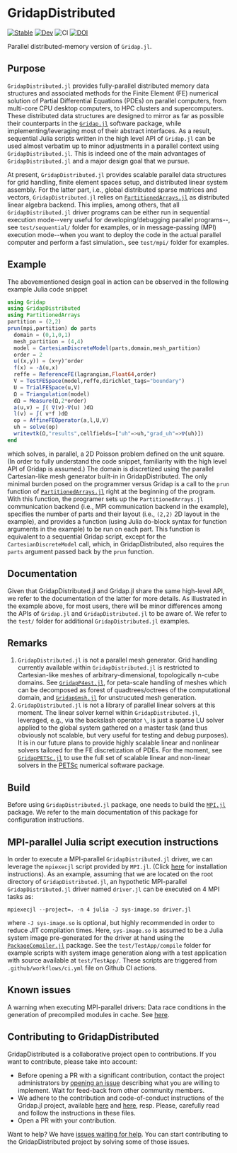 # GridapDistributed

[![Stable](https://img.shields.io/badge/docs-stable-blue.svg)](https://gridap.github.io/GridapDistributed.jl/stable)
[![Dev](https://img.shields.io/badge/docs-dev-blue.svg)](https://gridap.github.io/GridapDistributed.jl/dev)
![CI](https://github.com/Gridap/GridapDistributed.jl/workflows/CI/badge.svg)
[![DOI](https://zenodo.org/badge/258832236.svg)](https://zenodo.org/badge/latestdoi/258832236)

Parallel distributed-memory version of `Gridap.jl`.

## Purpose

`GridapDistributed.jl` provides fully-parallel distributed memory data structures and associated methods for the Finite Element (FE) numerical solution of Partial Differential Equations (PDEs) on parallel computers, from multi-core CPU desktop computers, to HPC clusters and supercomputers. These distributed data structures are designed to mirror as far as possible their counterparts in the [`Gridap.jl`](https://github.com/gridap/Gridap.jl) software package, while implementing/leveraging most of their abstract interfaces. As a result, sequential Julia scripts written in the high level API of `Gridap.jl` can be used almost verbatim up to minor adjustments in a parallel context using `GridapDistributed.jl`. This is indeed one of the main advantages of `GridapDistributed.jl` and a major design goal that we pursue. 

At present, `GridapDistributed.jl` provides scalable parallel data structures for grid handling,  finite element spaces setup, and distributed linear system assembly. For the latter part, i.e., global distributed sparse matrices and vectors, `GridapDistributed.jl` relies on [`PartitionedArrays.jl`](https://github.com/fverdugo/PartitionedArrays.jl) as distributed linear algebra backend. This implies, among others, that all `GridapDistributed.jl` driver programs can be either run in sequential execution mode--very useful for developing/debugging parallel programs--, see `test/sequential/` folder for examples, or in message-passing (MPI) execution mode--when you want to deploy the code in the actual parallel computer and perform a fast simulation., see `test/mpi/` folder for examples.

## Example

The abovementioned design goal in action can be observed in the following example Julia code snippet 

```julia
using Gridap
using GridapDistributed
using PartitionedArrays
partition = (2,2)
prun(mpi,partition) do parts
  domain = (0,1,0,1)
  mesh_partition = (4,4)
  model = CartesianDiscreteModel(parts,domain,mesh_partition)
  order = 2
  u((x,y)) = (x+y)^order
  f(x) = -Δ(u,x)
  reffe = ReferenceFE(lagrangian,Float64,order)
  V = TestFESpace(model,reffe,dirichlet_tags="boundary")
  U = TrialFESpace(u,V)
  Ω = Triangulation(model)
  dΩ = Measure(Ω,2*order)
  a(u,v) = ∫( ∇(v)⋅∇(u) )dΩ
  l(v) = ∫( v*f )dΩ
  op = AffineFEOperator(a,l,U,V)
  uh = solve(op)
  writevtk(Ω,"results",cellfields=["uh"=>uh,"grad_uh"=>∇(uh)])
end
```
which solves, in parallel, a 2D Poisson problem defined on the unit square. 
(In order to fully understand the code snippet, familiarity with the high level API of Gridap is assumed.)
The domain is discretized using the parallel Cartesian-like mesh generator built-in in GridapDistributed. The only minimal burden posed on the programmer versus Gridap is a call to the `prun` function of [`PartitionedArrays.jl`](https://github.com/fverdugo/PartitionedArrays.jl) right at the beginning of the program. With this function, the programer sets up the `PartitionedArrays.jl` communication backend (i.e., MPI communication backend in the example), specifies the number of parts and their layout (i.e., `(2,2)` 2D layout in the example), and provides a function (using Julia do-block syntax for function arguments in the example) to be run on each part. This function is equivalent to a sequential Gridap script, except for the `CartesianDiscreteModel` call, which, in GridapDistributed, also requires the `parts` argument passed back by the `prun` function.

## Documentation

Given that GridapDistributed.jl and Gridap.jl share the same high-level API, we refer to the documentation of the latter for more details. As illustrated in the example above, for most users, there will be minor differences among the APIs of `Gridap.jl` and `GridapDistributed.jl` to be aware of. We refer to the `test/` folder for additional `GridapDistributed.jl` examples.

## Remarks 

1. `GridapDistributed.jl` is not a parallel mesh generator. Grid handling currently available within `GridapDistributed.jl` is restricted to Cartesian-like meshes of arbitrary-dimensional, topologically n-cube domains. See [`GridapP4est.jl`](https://github.com/gridap/GridapP4est.jl), for peta-scale handling of meshes which can be decomposed as forest of quadtrees/octrees of the computational domain, and [`GridapGmsh.jl`](https://github.com/gridap/GridapGmsh.jl) for unstrucuted mesh generation.
2. `GridapDistributed.jl` is not a library of parallel linear solvers at this moment. The linear solver kernel within `GridapDistributed.jl`, leveraged, e.g., via the backslash operator `\`, is just a sparse LU solver applied to the global system gathered on a master task (and thus obviously not scalable, but very useful for testing and debug purposes). It is in our future plans to provide highly scalable linear and nonlinear solvers tailored for the FE discretization of PDEs. For the moment, see [`GridapPETSc.jl`](https://github.com/gridap/GridapPETSc.jl) to use the full set of scalable linear and non-linear solvers in the [PETSc](https://petsc.org/release/) numerical software package. 

## Build 

Before using `GridapDistributed.jl` package, one needs to build the [`MPI.jl`](https://github.com/JuliaParallel/MPI.jl) package. We refer to the main documentation of this package for configuration instructions.

## MPI-parallel Julia script execution instructions

In order to execute a MPI-parallel `GridapDistributed.jl` driver, we can leverage the `mpiexecjl` script provided by `MPI.jl`. (Click [here](https://juliaparallel.github.io/MPI.jl/stable/configuration/#Julia-wrapper-for-mpiexec) for installation instructions). As an example, assuming that we are located on the root directory of `GridapDistributed.jl`,
an hypothetic MPI-parallel `GridapDistributed.jl` driver named `driver.jl` can be executed on 4 MPI tasks as:

```
mpiexecjl --project=. -n 4 julia -J sys-image.so driver.jl
```

where `-J sys-image.so` is optional, but highly recommended in order to reduce JIT compilation times. Here, `sys-image.so` is assumed to be a Julia system image pre-generated for the driver at hand using the [`PackageCompiler.jl`](https://julialang.github.io/PackageCompiler.jl/dev/index.html) package. See the `test/TestApp/compile` folder for example scripts with system image generation along with a test application with source available at `test/TestApp/`. These scripts are triggered from `.github/workflows/ci.yml` file on Github CI actions.

## Known issues

A warning when executing MPI-parallel drivers: Data race conditions in the generation of precompiled modules in cache. See [here](https://juliaparallel.github.io/MPI.jl/stable/knownissues/).

## Contributing to GridapDistributed

GridapDistributed is a collaborative project open to contributions. If you want to contribute, please take into account:

  - Before opening a PR with a significant contribution, contact the project administrators by [opening an issue](https://github.com/gridap/GridapDistributed.jl/issues/new) describing what you are willing to implement. Wait for feed-back from other community members.
  - We adhere to the contribution and code-of-conduct instructions of the Gridap.jl project, available [here](https://github.com/gridap/Gridap.jl/blob/master/CONTRIBUTING.md) and [here](https://github.com/gridap/Gridap.jl/blob/master/CODE_OF_CONDUCT.md), resp.  Please, carefully read and follow the instructions in these files.
  - Open a PR with your contribution.

Want to help? We have [issues waiting for help](https://github.com/gridap/GridapDistributed.jl/labels/help%20wanted). You can start contributing to the GridapDistributed project by solving some of those issues.
